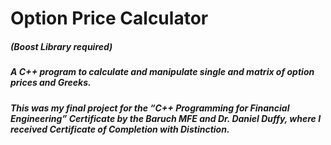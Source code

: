 # Option Price Calculator
##### (Boost Library required)
##### A C++ program to calculate and manipulate single and matrix of option prices and Greeks.
##### This was my final project for the “C++ Programming for Financial Engineering” Certificate by the Baruch MFE and Dr. Daniel Duffy, where I received Certificate of Completion with Distinction.
